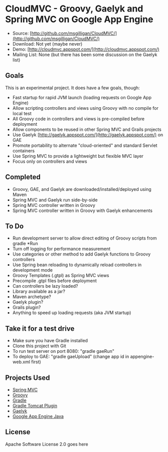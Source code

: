 CloudMVC - Groovy, Gaelyk and Spring MVC on Google App Engine
=============================================================

* Source: [http://github.com/msgilligan/CloudMVC/](http://github.com/msgilligan/CloudMVC/)
* Download: Not yet (maybe never)
* Demo: [http://cloudmvc.appspot.com/](http://cloudmvc.appspot.com/)
* Mailing List: None (but there has been some discussion on the Gaelyk list)

Goals
-----

This is an experimental project.  It does have a few goals, though:

* Fast startup for rapid JVM launch (loading requests on Google App Engine)
* Allow scripting controllers and views using Groovy with no compile for local test
* All Groovy code in controllers and views is pre-compiled before deployment
* Allow components to be reused in other Spring MVC and Grails projects
* Use Gaelyk [http://gaelyk.appspot.com/](http://gaelyk.appspot.com/) on GAE
* Promote portability to alternate "cloud-oriented" and standard Servlet containers
* Use Spring MVC to provide a lightweight but flexible MVC layer
* Focus only on controllers and views


Completed
---------

* Groovy, GAE, and Gaelyk are downloaded/installed/deployed using Maven
* Spring MVC and Gaelyk run side-by-side
* Spring MVC controller written in Groovy
* Spring MVC controller written in Groovy with Gaelyk enhancements

To Do
------

* Run development server to allow direct editing of Groovy scripts from gradle *Run
* Turn off logging for performance measurement
* Use categories or other method to add Gaelyk functions to Groovy controllers
* Use Spring bean reloading to dynamically reload controllers in development mode
* Groovy Templates (.gtpl) as Spring MVC views
* Precompile .gtpl files before deployment
* Can controllers be lazy loaded?
* Library available as a jar?
* Maven archetype?
* Gaelyk plugin?
* Grails plugin?
* Anything to speed up loading requests (aka JVM startup)

Take it for a test drive
------------------------

* Make sure you have Gradle installed
* Clone this project with Git
* To run test server on port 8080:  "gradle gaeRun"
* To deploy to GAE: "gradle gaeUpload" (change app id in appengine-web.xml first)


Projects Used
--------------

* [Spring MVC](http://static.springsource.org/spring/docs/current/spring-framework-reference/html/mvc.html)
* [Groovy](http://groovy.codehaus.org/)
* [Gradle](http://www.gradle.org)
* [Gradle Tomcat Plugin](https://github.com/bmuschko/gradle-tomcat-plugin)
* [Gaelyk](http://gaelyk.appspot.com/)
* [Google App Engine Java](http://code.google.com/appengine/docs/java/overview.html)

License
-------
Apache Software License 2.0 goes here
